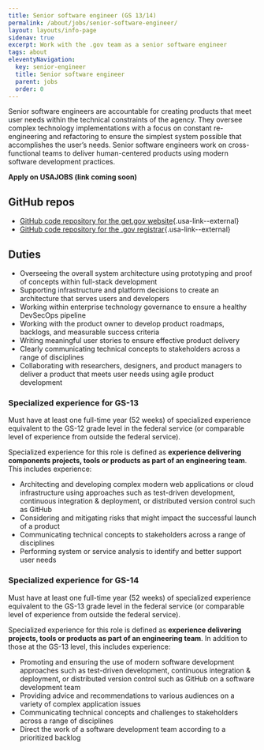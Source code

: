 ```yaml
---
title: Senior software engineer (GS 13/14)
permalink: /about/jobs/senior-software-engineer/
layout: layouts/info-page
sidenav: true
excerpt: Work with the .gov team as a senior software engineer
tags: about
eleventyNavigation:
  key: senior-engineer
  title: Senior software engineer
  parent: jobs
  order: 0
---
```


Senior software engineers are accountable for creating products that meet user needs within the technical constraints of the agency. They oversee complex technology implementations with a focus on constant re-engineering and refactoring to ensure the simplest system possible that accomplishes the user’s needs. Senior software engineers work on cross-functional teams to deliver human-centered products using modern software development practices.

**Apply on USAJOBS (link coming soon)**

## GitHub repos
- [GitHub code repository for the get.gov website](https://github.com/cisagov/get.gov){.usa-link--external}
- [GitHub code repository for the .gov registrar](https://github.com/cisagov/manage.get.gov){.usa-link--external}

## Duties
- Overseeing the overall system architecture using prototyping and proof of concepts within full-stack development
- Supporting infrastructure and platform decisions to create an architecture that serves users and developers
- Working within enterprise technology governance to ensure a healthy DevSecOps pipeline
- Working with the product owner to develop product roadmaps, backlogs, and measurable success criteria
- Writing meaningful user stories to ensure effective product delivery
- Clearly communicating technical concepts to stakeholders across a range of disciplines
- Collaborating with researchers, designers, and product managers to deliver a product that meets user needs using agile product development

### Specialized experience for GS-13

Must have at least one full-time year (52 weeks) of specialized experience equivalent to the GS-12 grade level in the federal service (or comparable level of experience from outside the federal service). 

Specialized experience for this role is defined as **experience delivering components projects, tools or products as part of an engineering team**. This includes experience:
 
- Architecting and developing complex modern web applications or cloud infrastructure using approaches such as test-driven development, continuous integration & deployment, or distributed version control such as GitHub
- Considering and mitigating risks that might impact the successful launch of a product
- Communicating technical concepts to stakeholders across a range of disciplines
- Performing system or service analysis to identify and better support user needs

### Specialized experience for GS-14

Must have at least one full-time year (52 weeks) of specialized experience equivalent to the GS-13 grade level in the federal service (or comparable level of experience from outside the federal service).

Specialized experience for this role is defined as **experience delivering projects, tools or products as part of an engineering team**. In addition to those at the GS-13 level, this includes experience:

- Promoting and ensuring the use of modern software development approaches such as test-driven development, continuous integration & deployment, or distributed version control such as GitHub on a software development team
- Providing advice and recommendations to various audiences on a variety of complex application issues
- Communicating technical concepts and challenges to stakeholders across a range of disciplines
- Direct the work of a software development team according to a prioritized backlog

